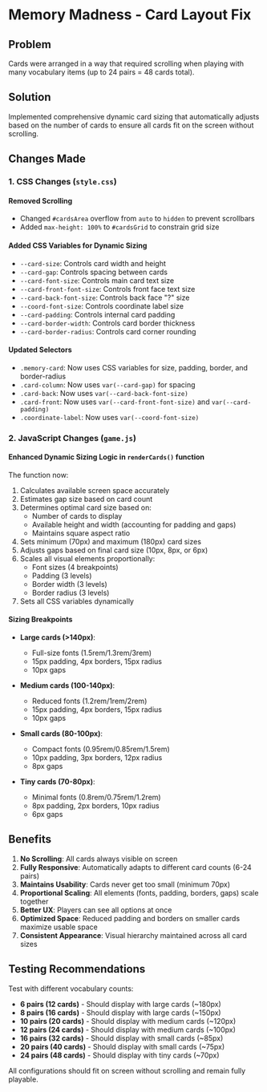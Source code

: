 # Memory Madness - Card Layout Fix

## Problem
Cards were arranged in a way that required scrolling when playing with many vocabulary items (up to 24 pairs = 48 cards total).

## Solution
Implemented comprehensive dynamic card sizing that automatically adjusts based on the number of cards to ensure all cards fit on the screen without scrolling.

## Changes Made

### 1. CSS Changes (`style.css`)

#### Removed Scrolling
- Changed `#cardsArea` overflow from `auto` to `hidden` to prevent scrollbars
- Added `max-height: 100%` to `#cardsGrid` to constrain grid size

#### Added CSS Variables for Dynamic Sizing
- `--card-size`: Controls card width and height
- `--card-gap`: Controls spacing between cards
- `--card-font-size`: Controls main card text size
- `--card-front-font-size`: Controls front face text size
- `--card-back-font-size`: Controls back face "?" size
- `--coord-font-size`: Controls coordinate label size
- `--card-padding`: Controls internal card padding
- `--card-border-width`: Controls card border thickness
- `--card-border-radius`: Controls card corner rounding

#### Updated Selectors
- `.memory-card`: Now uses CSS variables for size, padding, border, and border-radius
- `.card-column`: Now uses `var(--card-gap)` for spacing
- `.card-back`: Now uses `var(--card-back-font-size)`
- `.card-front`: Now uses `var(--card-front-font-size)` and `var(--card-padding)`
- `.coordinate-label`: Now uses `var(--coord-font-size)`

### 2. JavaScript Changes (`game.js`)

#### Enhanced Dynamic Sizing Logic in `renderCards()` function
The function now:
1. Calculates available screen space accurately
2. Estimates gap size based on card count
3. Determines optimal card size based on:
   - Number of cards to display
   - Available height and width (accounting for padding and gaps)
   - Maintains square aspect ratio
4. Sets minimum (70px) and maximum (180px) card sizes
5. Adjusts gaps based on final card size (10px, 8px, or 6px)
6. Scales all visual elements proportionally:
   - Font sizes (4 breakpoints)
   - Padding (3 levels)
   - Border width (3 levels)
   - Border radius (3 levels)
7. Sets all CSS variables dynamically

#### Sizing Breakpoints
- **Large cards (>140px)**: 
  - Full-size fonts (1.5rem/1.3rem/3rem)
  - 15px padding, 4px borders, 15px radius
  - 10px gaps
  
- **Medium cards (100-140px)**: 
  - Reduced fonts (1.2rem/1rem/2rem)
  - 15px padding, 4px borders, 15px radius
  - 10px gaps
  
- **Small cards (80-100px)**: 
  - Compact fonts (0.95rem/0.85rem/1.5rem)
  - 10px padding, 3px borders, 12px radius
  - 8px gaps
  
- **Tiny cards (70-80px)**: 
  - Minimal fonts (0.8rem/0.75rem/1.2rem)
  - 8px padding, 2px borders, 10px radius
  - 6px gaps

## Benefits
1. **No Scrolling**: All cards always visible on screen
2. **Fully Responsive**: Automatically adapts to different card counts (6-24 pairs)
3. **Maintains Usability**: Cards never get too small (minimum 70px)
4. **Proportional Scaling**: All elements (fonts, padding, borders, gaps) scale together
5. **Better UX**: Players can see all options at once
6. **Optimized Space**: Reduced padding and borders on smaller cards maximize usable space
7. **Consistent Appearance**: Visual hierarchy maintained across all card sizes

## Testing Recommendations
Test with different vocabulary counts:
- **6 pairs (12 cards)** - Should display with large cards (~180px)
- **8 pairs (16 cards)** - Should display with large cards (~150px)
- **10 pairs (20 cards)** - Should display with medium cards (~120px)
- **12 pairs (24 cards)** - Should display with medium cards (~100px)
- **16 pairs (32 cards)** - Should display with small cards (~85px)
- **20 pairs (40 cards)** - Should display with small cards (~75px)
- **24 pairs (48 cards)** - Should display with tiny cards (~70px)

All configurations should fit on screen without scrolling and remain fully playable.